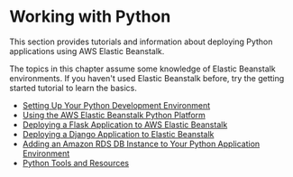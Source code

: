 # Working with Python<a name="create-deploy-python-apps"></a>

This section provides tutorials and information about deploying Python applications using AWS Elastic Beanstalk\.

The topics in this chapter assume some knowledge of Elastic Beanstalk environments\. If you haven't used Elastic Beanstalk before, try the getting started tutorial to learn the basics\.


+ [Setting Up Your Python Development Environment](create-deploy-python-common-steps.md)
+ [Using the AWS Elastic Beanstalk Python Platform](create-deploy-python-container.md)
+ [Deploying a Flask Application to AWS Elastic Beanstalk](create-deploy-python-flask.md)
+ [Deploying a Django Application to Elastic Beanstalk](create-deploy-python-django.md)
+ [Adding an Amazon RDS DB Instance to Your Python Application Environment](create-deploy-python-rds.md)
+ [Python Tools and Resources](create-deploy-python-tools-resources.md)